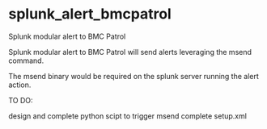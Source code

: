 # splunk_alert_bmcpatrol
Splunk modular alert to BMC Patrol

Splunk modular alert to BMC Patrol will send alerts leveraging the msend command. 

The msend binary would be required on the splunk server running the alert action. 

TO DO:

design and complete python scipt to trigger msend
complete setup.xml
